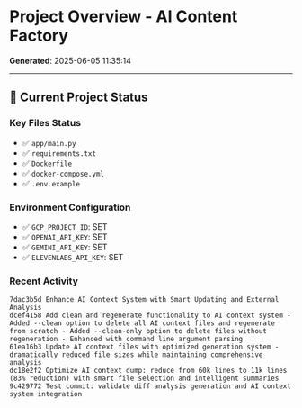 # Project Overview - AI Content Factory

**Generated**: 2025-06-05 11:35:14

---

## 🎯 Current Project Status

### Key Files Status

- ✅ `app/main.py`
- ✅ `requirements.txt`
- ✅ `Dockerfile`
- ✅ `docker-compose.yml`
- ✅ `.env.example`


### Environment Configuration

- ✅ `GCP_PROJECT_ID`: SET
- ✅ `OPENAI_API_KEY`: SET
- ✅ `GEMINI_API_KEY`: SET
- ✅ `ELEVENLABS_API_KEY`: SET


### Recent Activity

```
7dac3b5d Enhance AI Context System with Smart Updating and External Analysis
dcef4158 Add clean and regenerate functionality to AI context system - Added --clean option to delete all AI context files and regenerate from scratch - Added --clean-only option to delete files without regeneration - Enhanced with command line argument parsing
61ea16b3 Update AI context files with optimized generation system - dramatically reduced file sizes while maintaining comprehensive analysis
dc18e2f2 Optimize AI context dump: reduce from 60k lines to 11k lines (83% reduction) with smart file selection and intelligent summaries
9c429772 Test commit: validate diff analysis generation and AI context system integration
```
